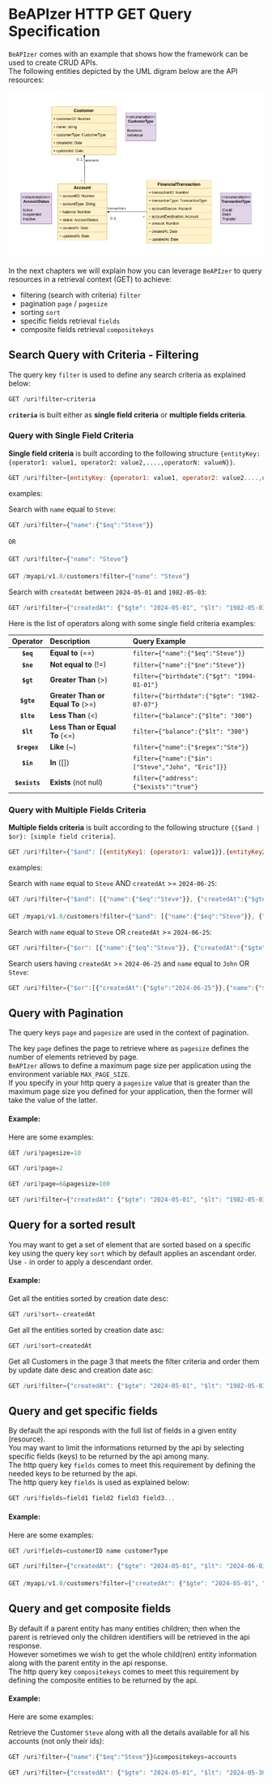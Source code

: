# BeAPIzer HTTP GET Query Specification
`BeAPIzer` comes with an example that shows how the framework can be used to create CRUD APIs.<br>
The following entities depicted by the UML digram below are the API resources:

<img title="Beapizer example" alt="Beapizer example" src="assets/images/beapizer-example.png">

<br>

In the next chapters we will explain how you can leverage `BeAPIzer` to query resources in a retrieval context (GET) to achieve:
- filtering (search with criteria) `filter`
- pagination `page` / `pagesize`
- sorting `sort`
- specific fields retrieval `fields`
- composite fields retrieval `compositekeys`


## Search Query with Criteria - Filtering

The query key `filter` is used to define any search criteria as explained below:

```js 
GET /uri?filter=criteria
```

**`criteria`** is built either as **single field criteria** or **multiple fields criteria**.

### Query with Single Field Criteria

**Single field criteria** is built according to the following structure `{entityKey: {operator1: value1, operator2: value2,....,operatorN: valueN}}`.

```js 
GET /uri?filter={entityKey: {operator1: value1, operator2: value2....,operatorN: valueN}}
```

examples:

Search with `name` equal to `Steve`:
```js 
GET /uri?filter={"name":{"$eq":"Steve"}}

OR

GET /uri?filter={"name": "Steve"}

GET /myapi/v1.0/customers?filter={"name": "Steve"}

```

Search with `createdAt` between `2024-05-01` and `1982-05-03`:
```js 
GET /uri?filter={"createdAt": {"$gte": "2024-05-01", "$lt": "1982-05-03"}}
```

Here is the list of operators along with some single field criteria examples:

| **Operator**  | **Description**                   | **Query Example** |
| :-------: | :-----------------------------|:--------- |
| **`$eq`**     | **Equal to** (==)                 | `filter={"name":{"$eq":"Steve"}}` |
| **`$ne`**     | **Not equal to** (!=)             | `filter={"name":{"$ne":"Steve"}}` |
| **`$gt`**     | **Greater Than** (>)              | `filter={"birthdate":{"$gt": "1994-01-01"}` |
| **`$gte`**    | **Greater Than or Equal To** (>=) | `filter={"birthdate":{"$gte": "1982-07-07"}` |
| **`$lte`**    | **Less Than** (<)                 | `filter={"balance":{"$lte": "300"}` |
| **`$lt`**     | **Less Than or Equal To** (<=)    | `filter={"balance":{"$lt": "300"}` |
| **`$regex`**  | **Like**    (~)                   | `filter={"name":{"$regex":"Ste"}}` |
| **`$in`**     | **In** ([])                       | `filter={"name":{"$in":["Steve","John", "Eric"]}}` |
| **`$exists`** | **Exists** (not null)             | `filter={"address": {"$exists":"true"}` |


### Query with Multiple Fields Criteria


**Multiple fields criteria** is built according to the following structure `{{$and | $or}: [simple field criteria]`.

```js 
GET /uri?filter={"$and": [{entityKey1: {operator1: value1}},{entityKey2: {operator2: value2}}]}
```

examples:

Search with `name` equal to `Steve` AND `createdAt` >= `2024-06-25`:
```js 
GET /uri?filter={"$and": [{"name":{"$eq":"Steve"}}, {"createdAt":{"$gte":"2024-06-25"}}]}

GET /myapi/v1.0/customers?filter={"$and": [{"name":{"$eq":"Steve"}}, {"createdAt":{"$gte":"2024-06-25"}}]}
```

Search with `name` equal to `Steve` OR `createdAt` >= `2024-06-25`:

```js 
GET /uri?filter={"$or": [{"name":{"$eq":"Steve"}}, {"createdAt":{"$gte":"2024-06-25"}}]}
```

Search users having `createdAt` >= `2024-06-25`  and `name` equal to `John` OR `Steve`:

```js 
GET /uri?filter={"$or":[{"createdAt":{"$gte":"2024-06-25"}},{"name":{"$in": ["John", "Steve"]}}]}
```

## Query with Pagination

The query keys `page` and `pagesize` are used in the context of pagination.<br>

The key `page` defines the page to retrieve where as `pagesize` defines the number of elements retrieved by page. <br>
`BeAPIzer` allows to define a maximum page size per application using the environment variable `MAX_PAGE_SIZE`.<br>
If you specify in your http query a `pagesize` value that is greater than the maximum page size you defined for your application, then the former will take the value of the latter.

#### Example:

Here are some examples:

```js 
GET /uri?pagesize=10
```

```js 
GET /uri?page=2
```

```js 
GET /uri?page=6&pagesize=100
```

```js 
GET /uri?filter={"createdAt": {"$gte": "2024-05-01", "$lt": "1982-05-03"}}&page=3
```


## Query for a sorted result

You may want to get a set of element that are sorted based on a specific key using the query key `sort` which by default applies an ascendant order. <br>
Use `-` in order to apply a descendant order. <br>

#### Example:

Get all the entities sorted by creation date desc:
```js 
GET /uri?sort=-createdAt
```

Get all the entities sorted by creation date asc:
```js 
GET /uri?sort=createdAt
```


Get all Customers in the page 3 that meets the filter criteria and order them by update date desc and creation date asc:
```js 
GET /uri?filter={"createdAt": {"$gte": "2024-05-01", "$lt": "1982-05-03"}}&page=3&sort=-updatedAt,createdAt
```


## Query and get specific fields

By default the api responds with the full list of fields in a given entity (resource).<br>
You may want to limit the informations returned by the api by selecting specific fields (keys) to be returned by the api among many.<br>
The http query key `fields` comes to meet this requirement by defining the needed keys to be returned by the api.<br>
The http query key `fields` is used as explained below:

```js 
GET /uri?fields=field1 field2 field3 field3...
```

#### Example:

Here are some examples:

```js 
GET /uri?fields=customerID name customerType
```


```js 
GET /uri?filter={"createdAt": {"$gte": "2024-05-01", "$lt": "2024-06-03"}}&page=1&sort=-updatedAt&fields=customerID name customerType updatedAt

GET /myapi/v1.0/customers?filter={"createdAt": {"$gte": "2024-05-01", "$lt": "2024-06-03"}}&page=1&sort=-updatedAt&fields=customerID name customerType updatedAt
```

## Query and get composite fields 

By default if a parent entity has many entities children; then when the parent is retrieved only the children identifiers will be retrieved in the api response.<br>
However sometimes we wish to get the whole child(ren) entity information along with the parent entity in the api response.<br>
The http query key `compositekeys` comes to meet this requirement by defining the composite entities to be returned by the api.<br>

#### Example:

Here are some examples:

Retrieve the Customer `Steve` along with all the details available for all his accounts (not only their ids):
```js 
GET /uri?filter={"name":{"$eq":"Steve"}}&compositekeys=accounts
```


```js 
GET /uri?filter={"createdAt": {"$gte": "2024-05-01", "$lt": "2024-05-30"}}&page=1&sort=-updatedAt,-name&fields=name accounts&compositekeys=accounts
```



